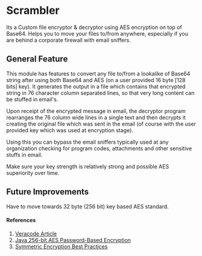 Scrambler
=========
Its a Custom file encryptor & decryptor using AES encryption on top of Base64.
Helps you to move your files to/from anywhere, especially if you are behind a corporate firewall with email sniffers.


## General Feature
This module has features to convert any file to/from a lookalike of Base64 string after using both Base64 and AES (on a user provided 16 byte [128 bits] key). It generates the output in a file which contains that encrypted string in 76 character column separated lines, so that very long content can be stuffed in email's.

Upon receipt of the encrypted message in email, the decryptor program rearranges the 76 column wide lines in a single text and then decrypts it creating the original file which was sent in the email (of course with the user provided key which was used at encryption stage).

Using this you can bypass the email sniffers typically used at any organization checking for program codes, attachments and other sensitive stuffs in email.

Make sure your key strength is relatively strong and possible AES superiority over time.

## Future Improvements
Have to move towards 32 byte (256 bit) key based AES standard.

#### References
1. [Veracode Article](https://www.veracode.com/blog/research/encryption-and-decryption-java-cryptography)
2. [Java 256-bit AES Password-Based Encryption](https://stackoverflow.com/questions/992019/java-256-bit-aes-password-based-encryption)
3. [Symmetric Encryption Best Practices](https://proandroiddev.com/security-best-practices-symmetric-encryption-with-aes-in-java-7616beaaade9)